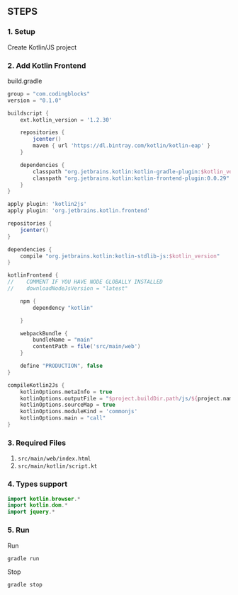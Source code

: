 ## STEPS

### 1. Setup
Create Kotlin/JS project

### 2. Add Kotlin Frontend

build.gradle

```groovy
group = "com.codingblocks"
version = "0.1.0"

buildscript {
    ext.kotlin_version = '1.2.30'

    repositories {
        jcenter()
        maven { url 'https://dl.bintray.com/kotlin/kotlin-eap' }
    }

    dependencies {
        classpath "org.jetbrains.kotlin:kotlin-gradle-plugin:$kotlin_version"
        classpath "org.jetbrains.kotlin:kotlin-frontend-plugin:0.0.29"
    }
}

apply plugin: 'kotlin2js'
apply plugin: 'org.jetbrains.kotlin.frontend'

repositories {
    jcenter()
}

dependencies {
    compile "org.jetbrains.kotlin:kotlin-stdlib-js:$kotlin_version"
}

kotlinFrontend {
//    COMMENT IF YOU HAVE NODE GLOBALLY INSTALLED
//    downloadNodeJsVersion = "latest"

    npm {
        dependency "kotlin"

    }

    webpackBundle {
        bundleName = "main"
        contentPath = file('src/main/web')
    }

    define "PRODUCTION", false
}

compileKotlin2Js {
    kotlinOptions.metaInfo = true
    kotlinOptions.outputFile = "$project.buildDir.path/js/${project.name}.js"
    kotlinOptions.sourceMap = true
    kotlinOptions.moduleKind = 'commonjs'
    kotlinOptions.main = "call"
}

```

### 3. Required Files

1. `src/main/web/index.html`
2. `src/main/kotlin/script.kt`


### 4. Types support

```kotlin
import kotlin.browser.*
import kotlin.dom.*
import jquery.*
```

### 5. Run

Run
```
gradle run
```

Stop

```
gradle stop
```

